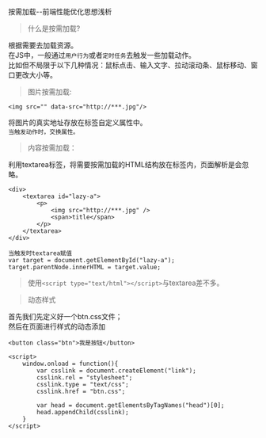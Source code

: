 按需加载--前端性能优化思想浅析

> 什么是按需加载?

根据需要去加载资源。  
在JS中，一般通过`用户行为`或者`定时任务`去触发一些加载动作。  
比如但不局限于以下几种情况：鼠标点击、输入文字、拉动滚动条、鼠标移动、窗口更改大小等。  

> 图片按需加载:  
```
<img src="" data-src="http://***.jpg"/>
```
将图片的真实地址存放在标签自定义属性中。  
`当触发动作时，交换属性。`

> 内容按需加载：

利用textarea标签，将需要按需加载的HTML结构放在标签内，页面解析是会忽略。
```
<div>
    <textarea id="lazy-a">
        <p>
            <img src="http://***.jpg" />
            <span>title</span>
        </p>
    </textarea>
</div>

当触发时textarea赋值
var target = document.getElementById("lazy-a");
target.parentNode.innerHTML = target.value;
```

> 使用`<script type="text/html"></script>`与textarea差不多。

> 动态样式  

首先我们先定义好一个btn.css文件；  
然后在页面进行样式的动态添加
```
<button class="btn">我是按钮</button>

<script>
    window.onload = function(){
        var csslink = document.createElement("link");
        csslink.rel = "stylesheet";
        csslink.type = "text/css";
        csslink.href = "btn.css";

        var head = document.getElementsByTagNames("head")[0];
        head.appendChild(csslink);
    }
</script>
```
